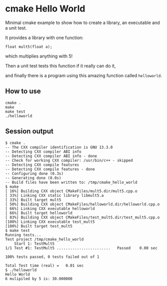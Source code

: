 # cmake Hello World

Minimal cmake example to show how to create a library,
an executable and a unit test.

It provides a library with one function:
```
float mult5(float a);
```
which multiplies anything with 5!

Then a unit test tests this function if it really can do it,

and finally there is a program using this amazing function called `helloworld`.

## How to use

```
cmake .
make
make test
./helloworld
```

## Session output

```
$ cmake .
-- The CXX compiler identification is GNU 13.3.0
-- Detecting CXX compiler ABI info
-- Detecting CXX compiler ABI info - done
-- Check for working CXX compiler: /usr/bin/c++ - skipped
-- Detecting CXX compile features
-- Detecting CXX compile features - done
-- Configuring done (0.3s)
-- Generating done (0.0s)
-- Build files have been written to: /tmp/cmake_hello_world
$ make
[ 16%] Building CXX object CMakeFiles/mult5.dir/mult5.cpp.o
[ 33%] Linking CXX static library libmult5.a
[ 33%] Built target mult5
[ 50%] Building CXX object CMakeFiles/helloworld.dir/helloworld.cpp.o
[ 66%] Linking CXX executable helloworld
[ 66%] Built target helloworld
[ 83%] Building CXX object CMakeFiles/test_mult5.dir/test_mult5.cpp.o
[100%] Linking CXX executable test_mult5
[100%] Built target test_mult5
$ make test
Running tests...
Test project /tmp/cmake_hello_world
    Start 1: TestMult5
1/1 Test #1: TestMult5 ........................   Passed    0.00 sec

100% tests passed, 0 tests failed out of 1

Total Test time (real) =   0.01 sec
$ ./helloworld 
Hello World
6 mulipiled by 5 is: 30.000000
```
